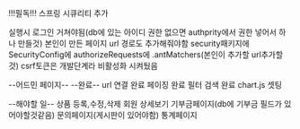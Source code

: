 !!!필독!!!
스프링 시큐리티 추가

실행시
로그인 거쳐야됨(db에 있는 아이디 권한 없으면 authprity에서 권한 넣어서 하나 만들것)
본인이 만든 페이지 url 경로도 추가해줘야함 security패키지에 SecurityConfig에 authorizeRequests에
                                          .antMatchers(본인이 추가할 url추가할것)
csrf토큰은 개발단계라 비활성화 시켜뒀음

--어드민 페이지--
--완료--
url 연결 완료
페이징 완료
필터 검색 완료
chart.js 셋팅

--해야할 일--
상품 등록,수정,삭제
회원 상세보기
기부금페이지(db에 기부금 필드가 있어야할것같음)
문의페이지(게시판이 있어야함)
통계페이지

